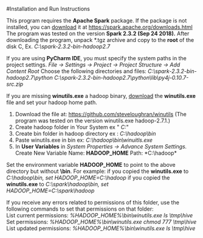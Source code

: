 #Installation and Run Instructions

This program requires the **Apache Spark** package. If the package is not installed, you can [download](https://spark.apache.org/downloads.html) it at https://spark.apache.org/downloads.html The program was tested on the version **Spark 2.3.2 (Sep 24 2018).**
After downloading the program, unpack \*.tgz archive and copy to the **root** of the disk C, Ex. *C:\spark-2.3.2-bin-hadoop2.7*

If you are using **PyCharm IDE**, you must specify the system paths in the project settings. 
*File -> Settings -> Project -> Project Structure -> Add Content Root*
Choose the following directories and files:
*C:\spark-2.3.2-bin-hadoop2.7\python*
*C:\spark-2.3.2-bin-hadoop2.7\python\lib\py4j-0.10.7-src.zip*

If you are missing **winutils.exe** a hadoop binary, [download](https://github.com/steveloughran/winutils) the **winutils.exe** file and set your hadoop home path. 

1. Download the file at: https://github.com/steveloughran/winutils (The program was tested on the version winutils.exe hadoop-2.7.1.)   
2. Create hadoop folder in Your System ex " *C:*" 
3. Create bin folder in hadoop directory ex : *C:\hadoop\bin* 
4. Paste winutils.exe in bin ex: *C:\hadoop\bin\winuitls.exe* 
5. In **User Variables** in *System Properties -> Advance System Settings.* Create New Variable Name: **HADOOP_HOME** Path: *C:\hadoop\*

Set the environment variable **HADOOP_HOME** to point to the above directory but without **\bin**. 
For example: 
if you copied the **winutils.exe** to *C:\hadoop\bin, set HADOOP_HOME=C:\hadoop* 
if you copied the **winutils.exe** to *C:\spark\hadoop\bin, set HADOOP_HOME=C:\spark\hadoop*

If you receive any errors related to permissions of this folder, use the following commands to set that permissions on that folder:  
List current permissions: *%HADOOP_HOME%\bin\winutils.exe ls \tmp\hive*  
Set permissions: *%HADOOP_HOME%\bin\winutils.exe chmod 777 \tmp\hive*  
List updated permissions: *%HADOOP_HOME%\bin\winutils.exe ls \tmp\hive*  
